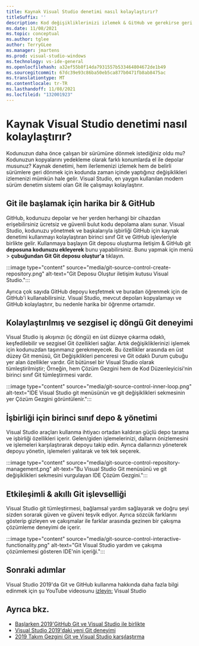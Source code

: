 ```yaml
---
title: Kaynak Visual Studio denetimi nasıl kolaylaştırır?
titleSuffix: ''
description: Kod değişikliklerinizi izlemek & GitHub ve gerekirse geri Visual Studio git'i nasıl kullanabileceğinizi öğrenin.
ms.date: 11/08/2021
ms.topic: conceptual
ms.author: tglee
author: TerryGLee
ms.manager: jmartens
ms.prod: visual-studio-windows
ms.technology: vs-ide-general
ms.openlocfilehash: a32ef55b8f14da7931557b533464804672de1b49
ms.sourcegitcommit: 67dc39e93c86ba50eb5ca877b0471fb8ab8475ac
ms.translationtype: MT
ms.contentlocale: tr-TR
ms.lasthandoff: 11/08/2021
ms.locfileid: "132001923"
---
```

# <a name="how-visual-studio-makes-source-control-easy"></a>Kaynak Visual Studio denetimi nasıl kolaylaştırır?

Kodunuzun daha önce çalışan bir sürümüne dönmek istediğiniz oldu mu? Kodunuzun kopyalarını yedekleme olarak farklı konumlarda el ile depolar musunuz? Kaynak denetimi, hem ilerlemenizi izlemek hem de belirli sürümlere geri dönmek için kodunda zaman içinde yaptığınız değişiklikleri izlemenizi mümkün hale gelir. Visual Studio, en yaygın kullanılan modern sürüm denetim sistemi olan Git ile çalışmayı kolaylaştırır.

## <a name="a-great-place-to-start-with-git--github"></a>Git ile başlamak için harika bir & GitHub

GitHub, kodunuzu depolar ve her yerden herhangi bir cihazdan erişebilirsiniz ücretsiz ve güvenli bulut kodu depolama alanı sunar. Visual Studio, kodunuzu yönetmek ve başkalarıyla işbirliği GitHub için kaynak denetimi kullanmayı kolaylaştıran birinci sınıf Git ve GitHub işlevleriyle birlikte gelir. Kullanmaya başlayın Git deposu oluşturma iletişim & GitHub git **deposuna kodunuzu ekleyerek** bunu yapabilirsiniz. Bunu yapmak için menü  >  **çubuğundan Git Git deposu oluştur'a** tıklayın.

:::image type="content" source="media/git-source-control-create-repository.png" alt-text="Git Deposu Oluştur iletişim kutusu Visual Studio.":::

Ayrıca çok sayıda GitHub depoyu keşfetmek ve buradan öğrenmek için de GitHub'i kullanabilirsiniz. Visual Studio, mevcut depoları kopyalamayı ve GitHub kolaylaştırır, bu nedenle harika bir öğrenme ortamıdır.

## <a name="streamlined-and-intuitive-inner-loop-git-experience"></a>Kolaylaştırılmış ve sezgisel iç döngü Git deneyimi

Visual Studio iş akışınızı (iç döngü) en üst düzeye çıkarma odaklı, keşfedilebilir ve sezgisel Git özellikleri sağlar. Artık değişikliklerinizi işlemek için kodunuzdan taşınmanız gerekmeyecek. Bu özellikler arasında en üst düzey Git menüsü, Git Değişiklikleri penceresi ve Git odaklı Durum çubuğu yer alan özellikler vardır. Git bütünsel bir Visual Studio olarak tümleştirilmiştir; Örneğin, hem Çözüm Gezgini hem de Kod Düzenleyicisi'nin birinci sınıf Git tümleştirmesi vardır.

:::image type="content" source="media/git-source-control-inner-loop.png" alt-text="IDE Visual Studio git menüsünün ve git değişiklikleri sekmesinin yer Çözüm Gezgini görüntülenir.":::

## <a name="first-class-repository-management--collaboration"></a>İşbirliği için birinci sınıf depo & yönetimi

Visual Studio araçları kullanma ihtiyacı ortadan kaldıran güçlü depo tarama ve işbirliği özellikleri içerir. Gelen/giden işlemelerinizi, dalların önizlemesini ve işlemeleri karşılaştırarak depoyu takip edin. Ayrıca dallarınızı yöneterek depoyu yönetin, işlemeleri yalıtarak ve tek tek seçerek.

:::image type="content" source="media/git-source-control-repository-management.png" alt-text="Bu Visual Studio Git menüsünü ve git değişiklikleri sekmesini vurgulayan IDE Çözüm Gezgini.":::

## <a name="interactive--smart-git-functionality"></a>Etkileşimli & akıllı Git işlevselliği

Visual Studio git tümleştirmesi, bağlamsal yardım sağlayarak ve doğru şeyi sizden sorarak güven ve güveni teşvik ediyor. Ayrıca sözcük farklarını gösterip gizleyen ve çakışmalar ile farklar arasında gezinen bir çakışma çözümleme deneyimi de içerir.

:::image type="content" source="media/git-source-control-interactive-functionality.png" alt-text="Git Visual Studio yardım ve çakışma çözümlemesi gösteren IDE'nin içeriği.":::

## <a name="next-steps"></a>Sonraki adımlar

Visual Studio 2019'da Git ve GitHub kullanma hakkında daha fazla bilgi edinmek için şu YouTube videosunu [izleyin:](https://www.youtube.com/watch?v=GCZ9x3yqkyc&list=PLReL099Y5nRc-zbaFbf0aNcIamBQujOxP) Visual Studio

## <a name="see-also"></a>Ayrıca bkz.

- [Başlarken 2019'GitHub Git ve Visual Studio ile birlikte](/learn/modules/visual-studio-github-push/)
- [Visual Studio 2019'daki yeni Git deneyimi](git-with-visual-studio.md?view=vs-2019&preserve-view=true)
- [2019 Takım Gezgini Git ve Visual Studio karşılaştırma](git-team-explorer-feature-comparison.md?view=vs-2019&preserve-view=true)